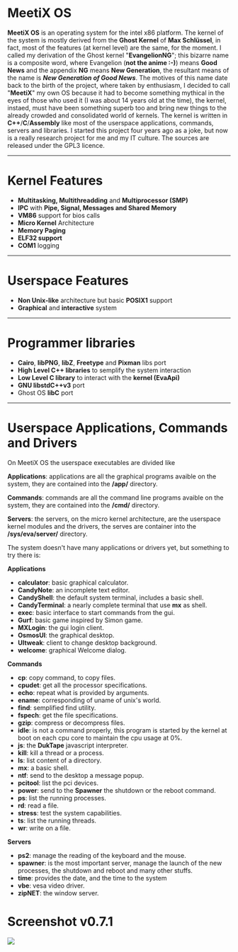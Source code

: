 # MeetiX OS
**MeetiX OS** is an operating system for the intel x86 platform.
The kernel of the system is mostly derived from the **Ghost Kernel** of **Max Schlüssel**, in fact, most of the features (at kernel level) are the same, for the moment.
I called my derivation of the Ghost kernel "**EvangelionNG**"; this bizarre name is a composite word, where Evangelion (**not the anime :-)**) means **Good News**
and the appendix **NG** means **New Generation**, the resultant means of the name is ***New Generation of Good News***. The motives of this name date back to the birth of the project,
where taken by enthusiasm, I decided to call "**MeetiX**" my own OS because it had to become something mythical in the eyes of those who used it (I was about 14 years old at the time),
the kernel, instaed, must have been something superb too and bring new things to the already crowded and consolidated world of kernels.
The kernel is written in **C++**/**C**/**Assembly** like most of the userspace applications, commands, servers and libraries.
I started this project four years ago as a joke, but now is a really research project for me and my IT culture.
The sources are released under the GPL3 licence.
****
# Kernel Features
- **Multitasking, Multithreadding** and **Multiprocessor (SMP)**
- **IPC** with **Pipe, Signal, Messages and Shared Memory**
- **VM86** support for bios calls
- **Micro Kernel** Architecture
- **Memory Paging**
- **ELF32 support**
- **COM1** logging
****
# Userspace Features
- **Non Unix-like** architecture but basic **POSIX1** support
- **Graphical** and **interactive** system
****
# Programmer libraries
- **Cairo**, **libPNG**, **libZ**, **Freetype** and **Pixman** libs port
- **High Level C++ libraries** to semplify the system interaction
- **Low Level C library** to interact with the **kernel (EvaApi)**
- **GNU libstdC++v3** port
- Ghost OS **libC** port
****
# Userspace Applications, Commands and Drivers
On MeetiX OS the userspace executables are divided like

**Applications**: applications are all the graphical programs avaible on the system, they are contained into the **/app/** directory.

**Commands**: commands are all the command line programs avaible on the system, they are contained into the **/cmd/** directory.

**Servers**: the servers, on the micro kernel architecture, are the userspace kernel modules and the drivers, the serves are container into the **/sys/eva/server/** directory.

The system doesn't have many applications or drivers yet, but something to try there is:

**Applications**
- **calculator**: basic graphical calculator.
- **CandyNote**: an incomplete text editor.
- **CandyShell**: the default system terminal, includes a basic shell.
- **CandyTerminal**: a nearly complete terminal that use **mx** as shell.
- **exec**: basic interface to start commands from the gui.
- **Gurf**: basic game inspired by Simon game.
- **MXLogin**: the gui login client.
- **OsmosUI**: the graphical desktop.
- **UItweak**: client to change desktop background.
- **welcome**: graphical Welcome dialog.

**Commands**
- **cp**: copy command, to copy files.
- **cpudet**: get all the processor specifications.
- **echo**: repeat what is provided by arguments.
- **ename**: corresponding of uname of unix's world.
- **find**: semplified find utility.
- **fspech**: get the file specifications.
- **gzip**: compress or decompress files.
- **idle**: is not a command properly, this program is started by the kernel at boot on each cpu core to maintain the cpu usage at 0%.
- **js**: the **DukTape** javascript interpreter.
- **kill**: kill a thread or a process.
- **ls**: list content of a directory.
- **mx**: a basic shell.
- **ntf**: send to the desktop a message popup.
- **pcitool**: list the pci devices.
- **power**: send to the **Spawner** the shutdown or the reboot command.
- **ps**: list the running processes.
- **rd**: read a file.
- **stress**: test the system capabilities.
- **ts**: list the running threads.
- **wr**: write on a file.

**Servers**
- **ps2**:     manage the reading of the keyboard and the mouse.
- **spawner**: is the most important server, manage the launch of the new processes, the shutdown and reboot and many other stuffs.
- **time**:    provides the date, and the time to the system
- **vbe**:     vesa video driver.
- **zipNET**:  the window server.

# Screenshot v0.7.1
![](http://www.meetixos.org/wp-content/uploads/2017/11/Screenshot_20171023_171358-768x577.png)
